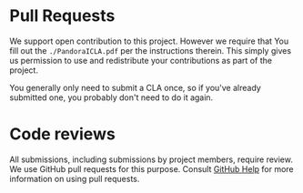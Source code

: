 # Pull Requests

We support open contribution to this project. However we require that You fill
out the `./PandoraICLA.pdf` per the instructions therein. This simply gives us
permission to use and redistribute your contributions as part of the project.

You generally only need to submit a CLA once, so if you've already submitted one, 
you probably don't need to do it again.

# Code reviews

All submissions, including submissions by project members, require review. We
use GitHub pull requests for this purpose. Consult
[GitHub Help](https://help.github.com/articles/about-pull-requests/) for more
information on using pull requests.